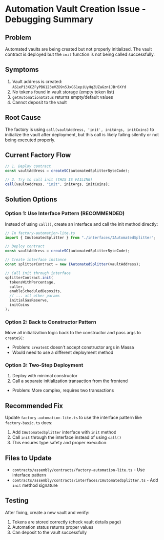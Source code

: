 # Automation Vault Creation Issue - Debugging Summary

## Problem

Automated vaults are being created but not properly initialized. The vault contract is deployed but the `init` function is not being called successfully.

## Symptoms

1. Vault address is created: `AS1eP13XCZFyPB6123eVZD9n5JxGS1epiUyHqZUZaGzn1JBr6XYd`
2. No tokens found in vault storage (empty token list)
3. `getAutomationStatus` returns empty/default values
4. Cannot deposit to the vault

## Root Cause

The factory is using `call(vaultAddress, 'init', initArgs, initCoins)` to initialize the vault after deployment, but this call is likely failing silently or not being executed properly.

## Current Factory Flow

```typescript
// 1. Deploy contract
const vaultAddress = createSC(automatedSplitterByteCode);

// 2. Try to call init (THIS IS FAILING)
call(vaultAddress, "init", initArgs, initCoins);
```

## Solution Options

### Option 1: Use Interface Pattern (RECOMMENDED)

Instead of using `call()`, create an interface and call the init method directly:

```typescript
// In factory-automation-lite.ts
import { IAutomatedSplitter } from "./interfaces/IAutomatedSplitter";

// Deploy contract
const vaultAddress = createSC(automatedSplitterByteCode);

// Create interface instance
const splitterContract = new IAutomatedSplitter(vaultAddress);

// Call init through interface
splitterContract.init(
  tokensWithPercentage,
  caller,
  enableScheduledDeposits,
  // ... all other params
  initialGasReserve,
  initCoins
);
```

### Option 2: Back to Constructor Pattern

Move all initialization logic back to the constructor and pass args to `createSC`:

- Problem: `createSC` doesn't accept constructor args in Massa
- Would need to use a different deployment method

### Option 3: Two-Step Deployment

1. Deploy with minimal constructor
2. Call a separate initialization transaction from the frontend

- Problem: More complex, requires two transactions

## Recommended Fix

Update `factory-automation-lite.ts` to use the interface pattern like `factory-basic.ts` does:

1. Add `IAutomatedSplitter` interface with `init` method
2. Call `init` through the interface instead of using `call()`
3. This ensures type safety and proper execution

## Files to Update

- `contracts/assembly/contracts/factory-automation-lite.ts` - Use interface pattern
- `contracts/assembly/contracts/interfaces/IAutomatedSplitter.ts` - Add `init` method signature

## Testing

After fixing, create a new vault and verify:

1. Tokens are stored correctly (check vault details page)
2. Automation status returns proper values
3. Can deposit to the vault successfully

